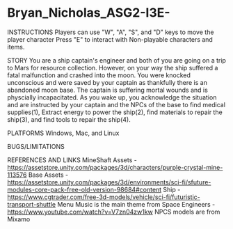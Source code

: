 # Bryan_Nicholas_ASG2-I3E-
INSTRUCTIONS
Players can use "W", "A", "S", and "D" keys to move the player character
Press "E" to interact with Non-playable characters and items.

STORY
You are a ship captain's engineer and both of you are going on a trip to Mars for resource collection. However, on your way the ship suffered a fatal malfunction and crashed into the moon. You were knocked unconscious and were saved by your captain as thankfully there is an abandoned moon base. The captain is suffering mortal wounds and is physcially incapacitated.
As you wake up, you acknowledge the situation and are instructed by your captain and the NPCs of the base to find medical supplies(1), Extract energy to power the ship(2), find materials to repair the ship(3), and find tools to repair the ship(4). 

PLATFORMS
Windows, Mac, and Linux

BUGS/LIMITATIONS

REFERENCES AND LINKS
MineShaft Assets - https://assetstore.unity.com/packages/3d/characters/purple-crystal-mine-113576
Base Assets - https://assetstore.unity.com/packages/3d/environments/sci-fi/sfuture-modules-core-pack-free-old-version-98684#content
Ship - https://www.cgtrader.com/free-3d-models/vehicle/sci-fi/futuristic-transport-shuttle
Menu Music is the main theme from Space Engineers - https://www.youtube.com/watch?v=V7zn04zw1kw
NPCS models are from Mixamo

